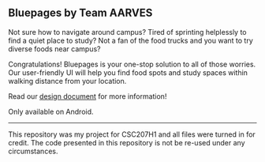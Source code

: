 ## Bluepages by Team AARVES

Not sure how to navigate around campus? Tired of sprinting helplessly to find a quiet place to study? Not a fan of the food trucks and you want to try diverse foods near campus?

Congratulations! Bluepages is your one-stop solution to all of those worries. Our user-friendly UI will help you find food spots and study spaces within walking distance from your location.

Read our [design document](https://github.com/CSC207-UofT/course-project-aarves/blob/main/phase2/progress_report.md) for more information!

Only available on Android.

--------------------------------------------------------------------------------------------------------------------------------------------------------------------
This repository was my project for CSC207H1 and all files were turned in for credit. The code presented in this repository is not be re-used under any circumstances.
